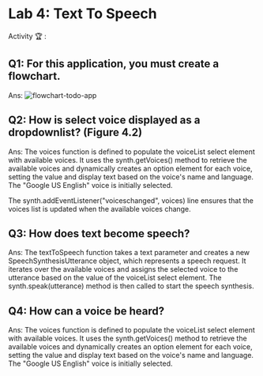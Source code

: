 # Lab 4: Text To Speech

Activity 🏆 :
## Q1: For this application, you must create a flowchart.
Ans:
![flowchart-todo-app](http://www.plantuml.com/plantuml/png/TSzDJkmm40JWlKzHcbLoXPV56mHhDi01J5mPB1ptoDr1pEs97NuoGgpzTLNvgEQBBNDo5YqHDo7WqPyK9hWNetCDk7zFoW9bucWAZop6QlpgRVM3YnEwUl696Fxti1TcT1Tgxu0jOannV5L8nk6hwu3dnKpoKD5Tr7Fob_thBC6duJk1sLYqjIBcsW7Zks6AJA6nsv-E1__6VNvTMLEtbDyZr-jQtC9DsZVhsMwOBkD8LSnKzQVsogH4bwM_bYn5ofNB8Kvkh_-ocrIJipioXsLE7m00)

## Q2: How is select voice displayed as a dropdownlist? (Figure 4.2)
Ans:
The voices function is defined to populate the voiceList select element with available voices. It uses the synth.getVoices() method to retrieve the available voices and dynamically creates an option element for each voice, setting the value and display text based on the voice's name and language. The "Google US English" voice is initially selected.

The synth.addEventListener("voiceschanged", voices) line ensures that the voices list is updated when the available voices change.

## Q3: How does text become speech?
Ans:
The textToSpeech function takes a text parameter and creates a new SpeechSynthesisUtterance object, which represents a speech request. It iterates over the available voices and assigns the selected voice to the utterance based on the value of the voiceList select element. The synth.speak(utterance) method is then called to start the speech synthesis.

## Q4: How can a voice be heard?
Ans:
The voices function is defined to populate the voiceList select element with available voices. It uses the synth.getVoices() method to retrieve the available voices and dynamically creates an option element for each voice, setting the value and display text based on the voice's name and language. The "Google US English" voice is initially selected.

<!--
            JavaScript adv: Lab 4
            Group:
            1. Name: SITI DZIN NORSYAFIKA BINTI MOHD ISA, Matrix No: SX220330ECJHS04, Github ID: dzinsyafika97
            2. Name: MOHAMED HARIS BIN MOHAMED MAZLAN, Matrix No: SX221954ECJHF04, Github ID: harismazlan
            3. Name: EL INSYIRAAH FATHIN BINTI AMIRUDDIN, Matrix No: SX22034ECJHS04, Github ID: elleamyr
            4. Name: MUHAMMAD FAIZ FITRI BIN MOHD NOH, Matrix No: SX220354ECJHS04, Github ID: AshuraRin
-->